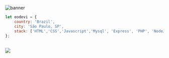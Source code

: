 
![banner](https://i.imgur.com/4WjqHTx.png)

```javascript
let eodevi = {
    country: 'Brazil',
    city: 'São Paulo, SP',
    stack: ['HTML','CSS','Javascript','Mysql', 'Express', 'PHP', 'NodeJS'],
};
```


</p>
<br/>
    <img align="left" src="https://github-readme-stats.vercel.app/api?username=eodevi&show_icons=true&t&theme=react"/>


